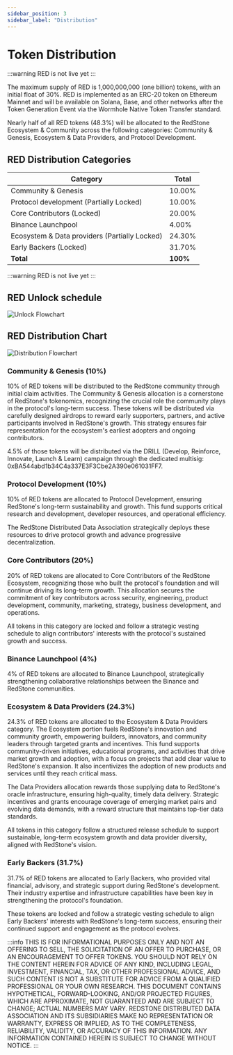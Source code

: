 ```yaml
---
sidebar_position: 3
sidebar_label: "Distribution"
---
```


# Token Distribution

:::warning
RED is not live yet
:::

The maximum supply of RED is 1,000,000,000 (one billion) tokens, with an initial float of 30%. RED is implemented as an ERC-20 token on Ethereum Mainnet and will be available on Solana, Base, and other networks after the Token Generation Event via the Wormhole Native Token Transfer standard.

Nearly half of all RED tokens (48.3%) will be allocated to the RedStone Ecosystem & Community across the following categories: Community & Genesis, Ecosystem & Data Providers, and Protocol Development.

## RED Distribution Categories

| Category                                      | Total    |
| --------------------------------------------- | -------- |
| Community & Genesis                           | 10.00%   |
| Protocol development (Partially Locked)       | 10.00%   |
| Core Contributors (Locked)                    | 20.00%   |
| Binance Launchpool                            | 4.00%    |
| Ecosystem & Data providers (Partially Locked) | 24.30%   |
| Early Backers (Locked)                        | 31.70%   |
| **Total**                                     | **100%** |

:::warning
RED is not live yet
:::

## RED Unlock schedule

![Unlock Flowchart](https://blog.redstone.finance/wp-content/uploads/2025/02/Token-Unlock-Schedule-V3.png)

## RED Distribution Chart

![Distribution Flowchart](https://blog.redstone.finance/wp-content/uploads/2025/02/Token-Distribution-Pie-Chart-V3.png)

### Community & Genesis (10%)

10% of RED tokens will be distributed to the RedStone community through initial claim activities. The Community & Genesis allocation is a cornerstone of RedStone's tokenomics, recognizing the crucial role the community plays in the protocol's long-term success. These tokens will be distributed via carefully designed airdrops to reward early supporters, partners, and active participants involved in RedStone's growth. This strategy ensures fair representation for the ecosystem's earliest adopters and ongoing contributors.

4.5% of those tokens will be distributed via the DRILL (Develop, Reinforce, Innovate, Launch & Learn) campaign through the dedicated multisig: 0xBA544abd1b34C4a337E3F3Cbe2A390e061031FF7.

### Protocol Development (10%)

10% of RED tokens are allocated to Protocol Development, ensuring RedStone's long-term sustainability and growth. This fund supports critical research and development, developer resources, and operational efficiency.

The RedStone Distributed Data Association strategically deploys these resources to drive protocol growth and advance progressive decentralization.

### Core Contributors (20%)

20% of RED tokens are allocated to Core Contributors of the RedStone Ecosystem, recognizing those who built the protocol's foundation and will continue driving its long-term growth. This allocation secures the commitment of key contributors across security, engineering, product development, community, marketing, strategy, business development, and operations.

All tokens in this category are locked and follow a strategic vesting schedule to align contributors' interests with the protocol's sustained growth and success.

### Binance Launchpool (4%)

4% of RED tokens are allocated to Binance Launchpool, strategically strengthening collaborative relationships between the Binance and RedStone communities.

### Ecosystem & Data Providers (24.3%)

24.3% of RED tokens are allocated to the Ecosystem & Data Providers category. The Ecosystem portion fuels RedStone's innovation and community growth, empowering builders, innovators, and community leaders through targeted grants and incentives. This fund supports community-driven initiatives, educational programs, and activities that drive market growth and adoption, with a focus on projects that add clear value to RedStone's expansion. It also incentivizes the adoption of new products and services until they reach critical mass.

The Data Providers allocation rewards those supplying data to RedStone's oracle infrastructure, ensuring high-quality, timely data delivery. Strategic incentives and grants encourage coverage of emerging market pairs and evolving data demands, with a reward structure that maintains top-tier data standards.

All tokens in this category follow a structured release schedule to support sustainable, long-term ecosystem growth and data provider diversity, aligned with RedStone's vision.

### Early Backers (31.7%)

31.7% of RED tokens are allocated to Early Backers, who provided vital financial, advisory, and strategic support during RedStone's development. Their industry expertise and infrastructure capabilities have been key in strengthening the protocol's foundation.

These tokens are locked and follow a strategic vesting schedule to align Early Backers' interests with RedStone's long-term success, ensuring their continued support and engagement as the protocol evolves.

:::info
THIS IS FOR INFORMATIONAL PURPOSES ONLY AND NOT AN OFFERING TO SELL, THE SOLICITATION OF AN OFFER TO PURCHASE, OR AN ENCOURAGEMENT TO OFFER TOKENS. YOU SHOULD NOT RELY ON THE CONTENT HEREIN FOR ADVICE OF ANY KIND, INCLUDING LEGAL, INVESTMENT, FINANCIAL, TAX, OR OTHER PROFESSIONAL ADVICE, AND SUCH CONTENT IS NOT A SUBSTITUTE FOR ADVICE FROM A QUALIFIED PROFESSIONAL OR YOUR OWN RESEARCH. THIS DOCUMENT CONTAINS HYPOTHETICAL, FORWARD-LOOKING, AND/OR PROJECTED FIGURES, WHICH ARE APPROXIMATE, NOT GUARANTEED AND ARE SUBJECT TO CHANGE; ACTUAL NUMBERS MAY VARY. REDSTONE DISTRIBUTED DATA ASSOCIATION AND ITS SUBSIDIARIES MAKE NO REPRESENTATION OR WARRANTY, EXPRESS OR IMPLIED, AS TO THE COMPLETENESS, RELIABILITY, VALIDITY, OR ACCURACY OF THIS INFORMATION. ANY INFORMATION CONTAINED HEREIN IS SUBJECT TO CHANGE WITHOUT NOTICE.
:::
